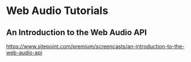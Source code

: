 # Web Audio Tutorials  


## An Introduction to the Web Audio API  

https://www.sitepoint.com/premium/screencasts/an-introduction-to-the-web-audio-api  




